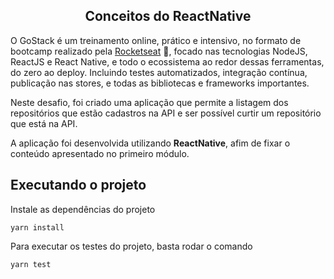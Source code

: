 <h2 align="center">
  Conceitos do ReactNative
</h2>

O GoStack é um treinamento online, prático e intensivo, no formato de bootcamp realizado pela [Rocketseat](https://rocketseat.com.br/) 💜, focado nas tecnologias NodeJS, ReactJS e React Native, e todo o ecossistema ao redor dessas ferramentas, do zero ao deploy. Incluindo testes automatizados, integração contínua, publicação nas stores, e todas as bibliotecas e frameworks importantes.

Neste desafio, foi criado uma aplicação que permite a listagem dos repositórios que estão cadastros na API e ser possível curtir um repositório que está na API.  

A aplicação foi desenvolvida utilizando __ReactNative__, afim de fixar o conteúdo apresentado no primeiro módulo.

## Executando o projeto
Instale as dependências do projeto
```
yarn install
```
Para executar os testes do projeto, basta rodar o comando
```
yarn test
```